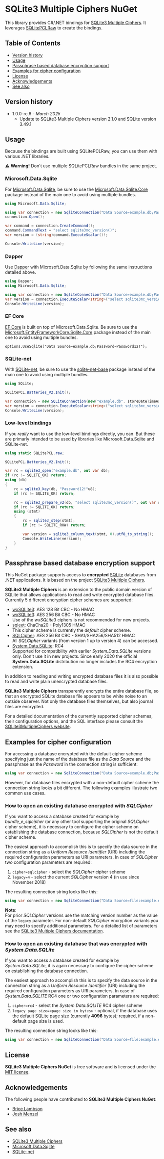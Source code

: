 # SQLite3 Multiple Ciphers NuGet

This library provides C#/.NET bindings for [SQLite3 Multiple Ciphers](https://utelle.github.io/SQLite3MultipleCiphers/). It leverages [SQLitePCLRaw](https://github.com/ericsink/SQLitePCL.raw#readme) to create the bindings.

## Table of Contents

- [Version history](#version-history)
- [Usage](#usage)
- [Passphrase based database encryption support](#passphrase-based-database-encryption-support)
- [Examples for cipher configuration](#examples-for-cipher-configuration)
- [License](#license)
- [Acknowledgements](#acknowledgements)
- [See also](#see-also)

## Version history

* 1.0.0-rc.6 - *March 2025*
  - Update to SQLite3 Multiple Ciphers version 2.1.0 and SQLite version 3.49.1

## Usage

Because the bindings are built using SQLitePCLRaw, you can use them with various .NET libraries.

:warning: **Warning!** Don't use multiple SQLitePCLRaw bundles in the same project.

### Microsoft.Data.Sqlite

For [Microsoft.Data.Sqlite](https://learn.microsoft.com/dotnet/standard/data/sqlite/), be sure to use the [Microsoft.Data.Sqlite.Core](https://www.nuget.org/packages/Microsoft.Data.Sqlite.Core) package instead of the main one to avoid using multiple bundles.

```cs
using Microsoft.Data.Sqlite;

using var connection = new SqliteConnection("Data Source=example.db;Password=Password12!");
connection.Open();

var command = connection.CreateCommand();
command.CommandText = "select sqlite3mc_version()";
var version = (string)command.ExecuteScalar()!;

Console.WriteLine(version);
```

### Dapper

Use [Dapper](https://dapperlib.github.io/Dapper/) with Microsoft.Data.Sqlite by following the same instructions detailed above.

```cs
using Dapper;
using Microsoft.Data.Sqlite;

using var connection = new SqliteConnection("Data Source=example.db;Password=Password12!");
var version = connection.ExecuteScalar<string>("select sqlite3mc_version()");
Console.WriteLine(version);
```

### EF Core

[EF Core](https://learn.microsoft.com/ef/core/) is built on top of Microsoft.Data.Sqlite. Be sure to use the [Microsoft.EntityFrameworkCore.Sqlite.Core](https://www.nuget.org/packages/Microsoft.EntityFrameworkCore.Sqlite.Core) package instead of the main one to avoid using multiple bundles.

```
options.UseSqlite("Data Source=example.db;Password=Password12!");
```

### SQLite-net

With [SQLite-net](https://github.com/praeclarum/sqlite-net#readme), be sure to use the [sqlite-net-base](https://www.nuget.org/packages/sqlite-net-base) package instead of the main one to avoid using multiple bundles.

```cs
using SQLite;

SQLitePCL.Batteries_V2.Init();

var connection = new SQLiteConnection(new("example.db", storeDateTimeAsTicks: true, key: "Password12!"));
var version = connection.ExecuteScalar<string>("select sqlite3mc_version()");
Console.WriteLine(version);
```

### Low-level bindings

If you *really* want to use the low-level bindings directly, you can. But these are primarly intended to be used by libraries like Microsoft.Data.Sqlite and SQLite-net.

```cs
using static SQLitePCL.raw;

SQLitePCL.Batteries_V2.Init();

var rc = sqlite3_open("example.db", out var db);
if (rc != SQLITE_OK) return;
using (db)
{
    rc = sqlite3_key(db, "Password12!"u8);
    if (rc != SQLITE_OK) return;

    rc = sqlite3_prepare_v2(db, "select sqlite3mc_version()", out var stmt);
    if (rc != SQLITE_OK) return;
    using (stmt)
    {
        rc = sqlite3_step(stmt);
        if (rc != SQLITE_ROW) return;

        var version = sqlite3_column_text(stmt, 0).utf8_to_string();
        Console.WriteLine(version);
    }
}
```
## <a name="encryption" />Passphrase based database encryption support

This NuGet package supports access to **encrypted** [SQLite](https://www.sqlite.org) databases from .NET applications. It is based on the project [SQLite3 Multiple Ciphers](https://utelle.github.io/SQLite3MultipleCiphers/).

**SQLite3 Multiple Ciphers** is an extension to the public domain version of SQLite that allows applications to read and write encrypted database files. Currently 5 different encryption cipher schemes are supported:

- [wxSQLite3](https://github.com/utelle/wxsqlite3): AES 128 Bit CBC - No HMAC
- [wxSQLite3](https://github.com/utelle/wxsqlite3): AES 256 Bit CBC - No HMAC  
Use of the _wxSQLite3_ ciphers is not recommended for new projects.
- [sqleet](https://github.com/resilar/sqleet): ChaCha20 - Poly1305 HMAC  
This cipher scheme is currently the _default_ cipher scheme.
- [SQLCipher](https://www.zetetic.net/sqlcipher/): AES 256 Bit CBC - SHA1/SHA256/SHA512 HMAC  
All _SQLCipher_ variants (from version 1 up to version 4) can be accessed.
- [System.Data.SQLite](http://system.data.sqlite.org): RC4  
Supported for compatibility with earlier _System.Data.SQLite_ versions only. Don't use it in new projects. Since early 2020 the official **System.Data.SQLite** distribution no longer includes the RC4 encryption extension.

In addition to reading and writing encrypted database files it is also possible to read and write plain unencrypted database files.

**SQLite3 Multiple Ciphers** transparently encrypts the entire database file, so that an encrypted SQLite database file appears to be white noise to an outside observer. Not only the database files themselves, but also journal files are encrypted.

For a detailed documentation of the currently supported cipher schemes, their configuration options, and the SQL interface please consult the [SQLite3MultipleCiphers website](https://utelle.github.io/SQLite3MultipleCiphers/).

## Examples for cipher configuration

For accessing a database encrypted with the default cipher scheme specifying just the name of the database file as the _Data Source_ and the passphrase as the _Password_ in the connection string is sufficient:

```cs
using var connection = new SqliteConnection("Data Source=example.db;Password=Password12!");
```

However, for database files encrypted with a non-default cipher scheme the connection string looks a bit different. The following examples illustrate two common use cases.

### How to open an existing database encrypted with _SQLCipher_

If you want to access a database created for example by _bundle_e_sqlcipher_ (or any other tool supporting the original _SQLCipher_ cipher scheme), it is necessary to configure the cipher scheme on establishing the database connection, because _SQLCipher_ is not the default cipher scheme.

The easiest approach to accomplish this is to specify the data source in the connection string as a _Uniform Resource Identifier_ (URI) including the required configuration parameters as URI parameters. In case of _SQLCipher_ two configuration parameters are required:

1. `cipher=sqlcipher` - select the _SQLCipher_ cipher scheme
2. `legacy=4` - select the current _SQLCipher_ version 4 (in use since November 2018)

The resulting connection string looks like this:

```cs
using var connection = new SqliteConnection("Data Source=file:example.db?cipher=sqlcipher&legacy=4;Password=Password12!");
```

**Note**:  
For prior _SQLCipher_ versions use the matching version number as the value of the `legacy` parameter. For non-default _SQLCipher_ encryption variants you may need to specify additional parameters. For a detailed list of parameters see the [SQLite3 Multiple Ciphers documentation](https://utelle.github.io/SQLite3MultipleCiphers/docs/ciphers/cipher_sqlcipher/).

### How to open an existing database that was encrypted with _System.Data.SQLite_

If you want to access a database created for example by _System.Data.SQLite_, it is again necessary to configure the cipher scheme on establishing the database connection.

The easiest approach to accomplish this is to specify the data source in the connection string as a _Uniform Resource Identifier_ (URI) including the required configuration parameters as URI parameters. In case of _System.Data.SQLITE_ RC4 one or two configuration parameters are required:

1. `cipher=rc4` - select the _System.Data.SQLITE_ RC4 cipher scheme
2. `legacy_page_size=<page size in bytes>` - optional, if the database uses the default SQLite page size (currently **4096** bytes); required, if a non-default page size is used.

The resulting connection string looks like this:

```cs
using var connection = new SqliteConnection("Data Source=file:example.db?cipher=rc4;Password=Password12!");
```

## License

**SQLite3 Multiple Ciphers NuGet** is free software and is licensed under the [MIT license](LICENSE).

## Acknowledgements

The following people have contributed to **SQLite3 Multiple Ciphers NuGet**:

- [Brice Lambson](https://github.com/bricelam)
- [Josh Menzel](https://github.com/jammerxd)

## See also

- [SQLite3 Multiple Ciphers](https://utelle.github.io/SQLite3MultipleCiphers/)
- [Microsoft.Data.Sqlite](https://learn.microsoft.com/dotnet/standard/data/sqlite/)
- [SQLite-net](https://github.com/praeclarum/sqlite-net#readme)

